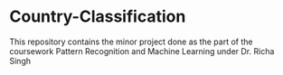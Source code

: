 # Country-Classification
This repository contains the minor project done as the part of the coursework Pattern Recognition and Machine Learning under Dr. Richa Singh

